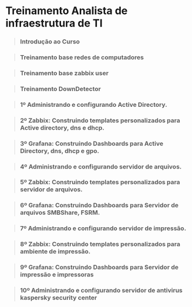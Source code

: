 # Treinamento Analista de infraestrutura de TI

> ### Introdução ao Curso

> ### Treinamento base redes de computadores

> ### Treinamento base zabbix user

> ### Treinamento DownDetector

> ### 1º Administrando e configurando Active Directory.

> ### 2º Zabbix: Construindo templates personalizados para Active directory, dns e dhcp.

> ### 3º Grafana: Construindo Dashboards para Active Directory, dns, dhcp e gpo.

> ### 4º Administrando e configurando servidor de arquivos. 

> ### 5º Zabbix: Construindo templates personalizados para servidor de arquivos.

> ### 6º Grafana: Construindo Dashboards para Servidor de arquivos SMBShare, FSRM.

> ### 7º Administrando e configurando servidor de impressão.

> ### 8º Zabbix: Construindo templates personalizados para ambiente de impressão.

> ### 9º Grafana: Construindo Dashboards para Servidor de impressão e impressoras

> ### 10º Administrando e configurando servidor de antivirus kaspersky security center



